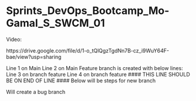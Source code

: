 # Sprints_DevOps_Bootcamp_Mo-Gamal_S_SWCM_01
Video:
<p> https://drive.google.com/file/d/1-o_tQlQgzTgdNn7B-cz_i9WuY64F-bae/view?usp=sharing </p>
Line 1 on Main
Line 2 on Main
Feature branch is created with below lines:
Line 3 on branch feature
Line 4 on branch feature
#### THIS LINE SHOULD BE ON END OF LINE ####
Below will be steps for new branch

Will create a bug branch
